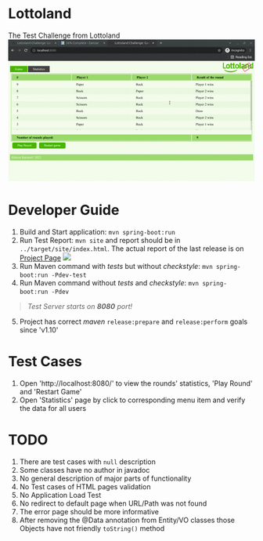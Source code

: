 # Lottoland
The Test Challenge from Lottoland
![](docs/images/web.gif)
# Developer Guide
1. Build and Start application: `mvn spring-boot:run`
2. Run Test Report: `mvn site` and report should be in `../target/site/index.html`. The actual report of the last release is on [Project Page](https://aleksei-batiuta.github.io/lottoland-challenge/) ![](docs/images/site.gif)
3. Run Maven command with _tests_ but without _checkstyle_: `mvn spring-boot:run -Pdev-test`
4. Run Maven command without _tests_ and _checkstyle_: `mvn spring-boot:run -Pdev`
> *Test Server starts on **8080** port!*
5. Project has correct _maven_ `release:prepare` and `release:perform` goals since 'v1.10'
# Test Cases
1. Open 'http://localhost:8080/' to view the rounds' statistics, 'Play Round' and 'Restart Game'
2. Open 'Statistics' page by click to corresponding menu item and verify the data for all users
# TODO
1. There are test cases with `null` description
2. Some classes have no author in javadoc
3. No general description of major parts of functionality
4. No Test cases of HTML pages validation
5. No Application Load Test
6. No redirect to default page when URL/Path was not found
7. The error page should be more informative
8. After removing the @Data annotation from Entity/VO classes those Objects have not friendly `toString()` method